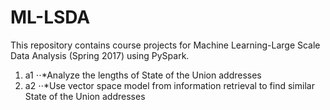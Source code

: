# ML-LSDA
This repository contains course projects for Machine Learning-Large Scale Data Analysis (Spring 2017) using PySpark. 
1. a1
⋅⋅*Analyze the lengths of State of the Union addresses
2. a2
⋅⋅*Use vector space model from information retrieval to find similar State of the Union addresses

